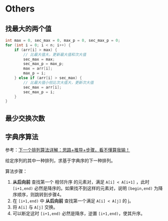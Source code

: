 # Others

## 找最大的两个值

```c++
int max = 0, sec_max = 0, max_p = 0, sec_max_p = 0;
for (int i = 0; i < n; i++) {
    if (arr[i] > max) {
        // 比最大值大，更新最大值和次大值
        sec_max = max;
        sec_max_p = max_p;
        max = arr[i];
        max_p = i;
    } else if (arr[i] > sec_max) {
        // 比最大值小但比次大值大，更新次大值
        sec_max = arr[i];
        sec_max_p = i;
    }
}
```

## 最少交换次数

## 字典序算法

参考：[下一个排列算法详解：思路+推导+步骤，看不懂算我输！](https://leetcode.cn/problems/next-permutation/solution/xia-yi-ge-pai-lie-suan-fa-xiang-jie-si-lu-tui-dao-/)

给定序列的其中一种排列，求基于字典序的下一种排列。

算法步骤：

1. **从后向前** 查找第一个 相邻升序 的元素对，满足 `A[i] < A[i+1]` ，此时 `[i+1,end)` 必然是降序的。如果找不到这样的元素对，说明 `[begin,end)` 为降序顺序，则跳转到步骤4。
2. 在 `[i+1,end)` 中 **从后向前** 查找第一个满足 `A[i] < A[j]` 的 j。
3. 将 `A[i]` 与 `A[j]` 交换。
4. 可以断定这时 `[i+1,end)` 必然是降序，逆置 `[i+1,end)`，使其升序。
